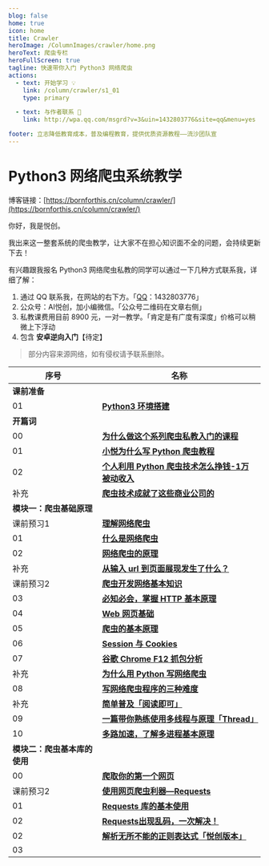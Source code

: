 ```yaml
---
blog: false
home: true
icon: home
title: Crawler
heroImage: /ColumnImages/crawler/home.png
heroText: 爬虫专栏
heroFullScreen: true
tagline: 快速带你入门 Python3 网络爬虫
actions:
  - text: 开始学习 💡
    link: /column/crawler/s1_01
    type: primary	

  - text: 与作者联系 👋
    link: http://wpa.qq.com/msgrd?v=3&uin=1432803776&site=qq&menu=yes

footer: 立志降低教育成本，普及编程教育，提供优质资源教程——流沙团队宣
---
```


# Python3 网络爬虫系统教学

博客链接：[https://bornforthis.cn/column/crawler/](https://bornforthis.cn/column/crawler/)

你好，我是悦创。

我出来这一整套系统的爬虫教学，让大家不在担心知识面不全的问题，会持续更新下去！

有兴趣跟我报名 Python3 网络爬虫私教的同学可以通过一下几种方式联系我，详细了解：

1. 通过 QQ 联系我，在网站的右下方。「[QQ](http://wpa.qq.com/msgrd?v=3&uin=1432803776&site=qq&menu=yes)：1432803776」
2. 公众号：AI悦创，加小编微信。「公众号二维码在文章右侧」
3. 私教课费用目前 8900 元，一对一教学。「肯定是有广度有深度」价格可以稍微上下浮动
4. 包含 **安卓逆向入门**【待定】

> 部分内容来源网络，如有侵权请予联系删除。

| 序号                         | 名称                                                         |
| ---------------------------- | ------------------------------------------------------------ |
| **课前准备**                 |                                                              |
| 01                           | [**Python3 环境搭建**](s1_01)                                |
| **开篇词**                   |                                                              |
| 00                           | [**为什么做这个系列爬虫私教入门的课程**](https://blog.csdn.net/qq_33254766/article/details/109099262) |
| 01                           | [**小悦为什么写 Python 爬虫教程**](https://blog.csdn.net/qq_33254766/article/details/109099321) |
| 02                           | [**个人利用 Python 爬虫技术怎么挣钱-1万被动收入**](https://blog.csdn.net/qq_33254766/article/details/109099359) |
| 补充                         | [**爬虫技术成就了这些商业公司的**](https://blog.csdn.net/qq_33254766/article/details/109099385) |
| **模块一：爬虫基础原理**     |                                                              |
| 课前预习1                    | [**理解网络爬虫**](https://www.aiyc.top/710.html)            |
| 01                           | [**什么是网络爬虫**](https://blog.csdn.net/qq_33254766/article/details/109099548) |
| 02                           | [**网络爬虫的原理**](https://blog.csdn.net/qq_33254766/article/details/109126491) |
| 补充                         | [**从输入 url 到页面展现发生了什么？**](https://blog.csdn.net/qq_33254766/article/details/109126523) |
| 课前预习2                    | [**爬虫开发网络基本知识**](https://www.aiyc.top/712.html)    |
| 03                           | [**必知必会，掌握 HTTP 基本原理**](https://www.aiyc.top/713.html) |
| 04                           | [**Web 网页基础**](https://www.aiyc.top/714.html)            |
| 05                           | [**爬虫的基本原理**](https://www.aiyc.top/715.html)          |
| 06                           | [**Session 与 Cookies**](https://www.aiyc.top/717.html)      |
| 07                           | [**谷歌 Chrome F12 抓包分析**](https://www.aiyc.top/718.html) |
| 补充                         | [**为什么用 Python 写网络爬虫**](https://www.aiyc.top/719.html) |
| 08                           | [**写网络爬虫程序的三种难度**](https://www.aiyc.top/753.html) |
| 补充                         | [**简单普及「阅读即可」**](https://www.aiyc.top/754.html)    |
| 09                           | [**一篇带你熟练使用多线程与原理「Thread」**](https://www.aiyc.top/755.html) |
| 10                           | [**多路加速，了解多进程基本原理**](https://www.aiyc.top/757.html) |
| **模块二：爬虫基本库的使用** |                                                              |
| 00                           | [**爬取你的第一个网页**](https://www.aiyc.top/806.html)      |
| 课前预习2                    | [**使用网页爬虫利器—Requests**](https://www.aiyc.top/807.html) |
| 01                           | [**Requests 库的基本使用**](https://www.aiyc.top/805.html)   |
| 02                           | [**Requests出现乱码，一次解决！**](https://www.aiyc.top/813.html) |
| 02                           | [**解析无所不能的正则表达式「悦创版本」**](https://www.aiyc.top/98.html) |
| 03                           |                                                              |